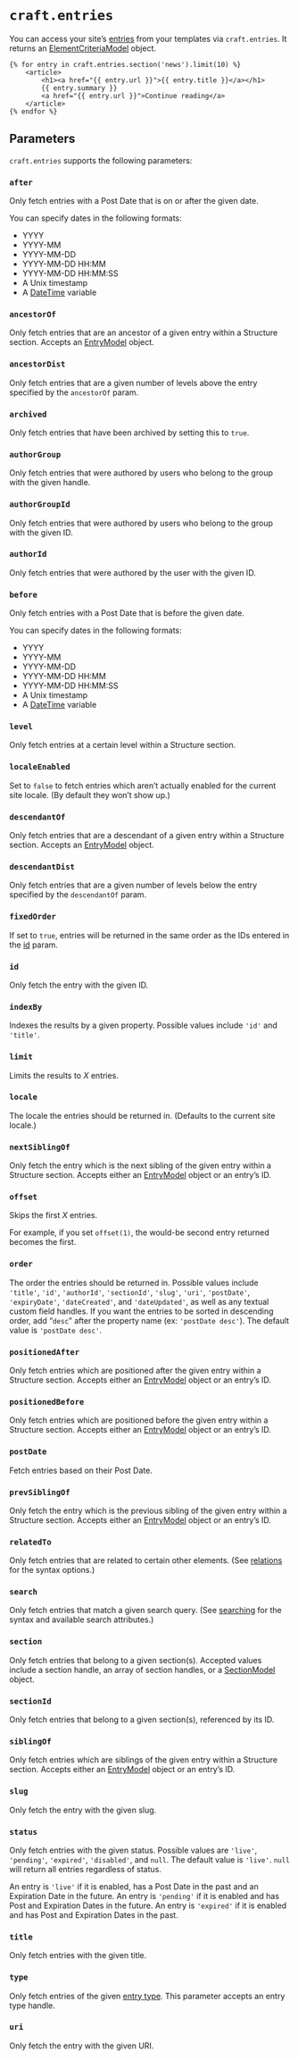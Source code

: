 # `craft.entries`

You can access your site’s [entries](../sections-and-entries.md) from your templates via `craft.entries`. It returns an [ElementCriteriaModel](elementcriteriamodel.md) object.

```twig
{% for entry in craft.entries.section('news').limit(10) %}
    <article>
        <h1><a href="{{ entry.url }}">{{ entry.title }}</a></h1>
        {{ entry.summary }}
        <a href="{{ entry.url }}">Continue reading</a>
    </article>
{% endfor %}
```

## Parameters

`craft.entries` supports the following parameters:

### `after`

Only fetch entries with a Post Date that is on or after the given date.

You can specify dates in the following formats:

* YYYY
* YYYY-MM
* YYYY-MM-DD
* YYYY-MM-DD HH:MM
* YYYY-MM-DD HH:MM:SS
* A Unix timestamp
* A [DateTime](datetime.md) variable

### `ancestorOf`

Only fetch entries that are an ancestor of a given entry within a Structure section. Accepts an [EntryModel](entrymodel.md) object.

### `ancestorDist`

Only fetch entries that are a given number of levels above the entry specified by the `ancestorOf` param.

### `archived`

Only fetch entries that have been archived by setting this to `true`.

### `authorGroup`

Only fetch entries that were authored by users who belong to the group with the given handle.

### `authorGroupId`

Only fetch entries that were authored by users who belong to the group with the given ID.

### `authorId`

Only fetch entries that were authored by the user with the given ID.

### `before`

Only fetch entries with a Post Date that is before the given date.

You can specify dates in the following formats:

* YYYY
* YYYY-MM
* YYYY-MM-DD
* YYYY-MM-DD HH:MM
* YYYY-MM-DD HH:MM:SS
* A Unix timestamp
* A [DateTime](datetime.md) variable

### `level`

Only fetch entries at a certain level within a Structure section.

### `localeEnabled`

Set to `false` to fetch entries which aren’t actually enabled for the current site locale. (By default they won’t show up.)

### `descendantOf`

Only fetch entries that are a descendant of a given entry within a Structure section. Accepts an [EntryModel](entrymodel.md) object.

### `descendantDist`

Only fetch entries that are a given number of levels below the entry specified by the `descendantOf` param.

### `fixedOrder`

If set to `true`, entries will be returned in the same order as the IDs entered in the [id](#id) param.

### `id`

Only fetch the entry with the given ID.

### `indexBy`

Indexes the results by a given property. Possible values include `'id'` and `'title'`.

### `limit`

Limits the results to *X* entries.

### `locale`

The locale the entries should be returned in. (Defaults to the current site locale.)

### `nextSiblingOf`

Only fetch the entry which is the next sibling of the given entry within a Structure section. Accepts either an [EntryModel](entrymodel.md) object or an entry’s ID.

### `offset`

Skips the first *X* entries.

For example, if you set `offset(1)`, the would-be second entry returned becomes the first.

### `order`

The order the entries should be returned in. Possible values include `'title'`, `'id'`, `'authorId'`, `'sectionId'`, `'slug'`, `'uri'`, `'postDate'`, `'expiryDate'`, `'dateCreated'`, and `'dateUpdated'`, as well as any textual custom field handles. If you want the entries to be sorted in descending order, add “`desc`” after the property name (ex: `'postDate desc'`). The default value is `'postDate desc'`.

### `positionedAfter`

Only fetch entries which are positioned after the given entry within a Structure section. Accepts either an [EntryModel](entrymodel.md) object or an entry’s ID.

### `positionedBefore`

Only fetch entries which are positioned before the given entry within a Structure section. Accepts either an [EntryModel](entrymodel.md) object or an entry’s ID.

### `postDate`

Fetch entries based on their Post Date.

### `prevSiblingOf`

Only fetch the entry which is the previous sibling of the given entry within a Structure section. Accepts either an [EntryModel](entrymodel.md) object or an entry’s ID.

### `relatedTo`

Only fetch entries that are related to certain other elements. (See [relations](../relations.md) for the syntax options.)

### `search`

Only fetch entries that match a given search query. (See [searching](../searching.md) for the syntax and available search attributes.)

### `section`

Only fetch entries that belong to a given section(s). Accepted values include a section handle, an array of section handles, or a [SectionModel](sectionmodel.md) object.

### `sectionId`

Only fetch entries that belong to a given section(s), referenced by its ID.

### `siblingOf`

Only fetch entries which are siblings of the given entry within a Structure section. Accepts either an [EntryModel](entrymodel.md) object or an entry’s ID.

### `slug`

Only fetch the entry with the given slug.

### `status`

Only fetch entries with the given status. Possible values are `'live'`, `'pending'`, `'expired'`, `'disabled'`, and `null`. The default value is `'live'`. `null` will return all entries regardless of status.

An entry is `'live'` if it is enabled, has a Post Date in the past and an Expiration Date in the future. An entry is `'pending'` if it is enabled and has Post and Expiration Dates in the future. An entry is `'expired'` if it is enabled and has Post and Expiration Dates in the past.

### `title`

Only fetch entries with the given title.

### `type`

Only fetch entries of the given [entry type](../sections-and-entries.md#entry-types). This parameter accepts an entry type handle.

### `uri`

Only fetch the entry with the given URI.
